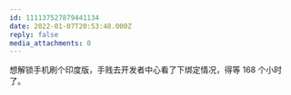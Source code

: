 ```yaml
---
id: 111137527879441134
date: 2022-01-07T20:53:48.000Z
reply: false
media_attachments: 0
---
```


想解锁手机刷个印度版，手贱去开发者中心看了下绑定情况，得等 168 个小时了。

